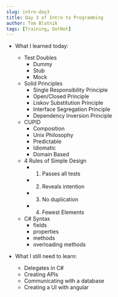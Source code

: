 ```yaml
---
slug: intro-day3
title: Day 3 of Intro to Programming
author: Tom Blatnik
tags: [Training, DotNet]
---
```


- What I learned today:
    - Test Doubles
        - Dummy
        - Stub
        - Mock
    - Solid Principles
        - Single Responsibility Principle
        - Open/Closed Principle
        - Liskov Substitution Principle
        - Interface Segregation Principle
        - Dependency Inversion Principle
    - CUPID
        - Composition
        - Unix Philosophy
        - Predictable
        - Idiomatic
        - Domain Based
    - 4 Rules of Simple Design
        - 1. Passes all tests
        - 2. Reveals intention
        - 3. No duplication
        - 4. Fewest Elements
    - C# Syntax
        - fields
        - properties
        - methods
        - overloading methods

- What I still need to learn:
    - Delegates in C#
    - Creating APIs
    - Communicating with a database
    - Creating a UI with angular
